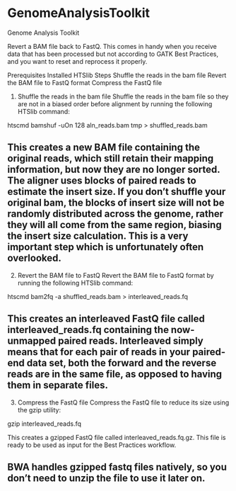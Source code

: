 # GenomeAnalysisToolkit
Genome Analysis Toolkit

Revert a BAM file back to FastQ. This comes in handy when you receive data that has been processed but not according to GATK Best Practices, and you want to reset and reprocess it properly.

Prerequisites
Installed HTSlib
Steps
Shuffle the reads in the bam file
Revert the BAM file to FastQ format
Compress the FastQ file


1. Shuffle the reads in the bam file
Shuffle the reads in the bam file so they are not in a biased order before alignment by running the following HTSlib command:

htscmd bamshuf -uOn 128 aln_reads.bam tmp > shuffled_reads.bam 

This creates a new BAM file containing the original reads, which still retain their mapping information, but now they are no longer sorted.
The aligner uses blocks of paired reads to estimate the insert size. If you don’t shuffle your original bam, the blocks of insert size will not be randomly distributed across the genome, rather they will all come from the same region, biasing the insert size calculation. This is a very important step which is unfortunately often overlooked.
--------------------------------------------------------------
2. Revert the BAM file to FastQ
Revert the BAM file to FastQ format by running the following HTSlib command:

htscmd bam2fq -a shuffled_reads.bam > interleaved_reads.fq 

This creates an interleaved FastQ file called interleaved_reads.fq containing the now-unmapped paired reads.
Interleaved simply means that for each pair of reads in your paired-end data set, both the forward and the reverse reads are in the same file, as opposed to having them in separate files.
--------------------------------------------------------------
3. Compress the FastQ file
Compress the FastQ file to reduce its size using the gzip utility:

gzip interleaved_reads.fq

This creates a gzipped FastQ file called interleaved_reads.fq.gz. This file is ready to be used as input for the Best Practices workflow.

BWA handles gzipped fastq files natively, so you don’t need to unzip the file to use it later on.
--------------------------------------------------------------


